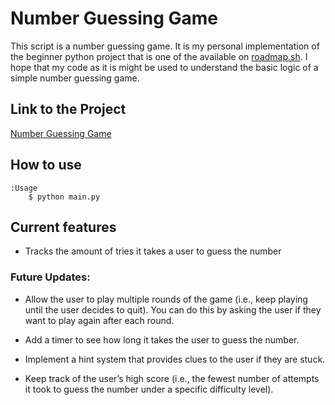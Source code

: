 # Number Guessing Game

   This script is a number guessing game. It is my personal implementation of the beginner python project that is one of the available on [roadmap.sh](https://roadmap.sh/projects/number-guessing-game). I hope that my code as it is might be used to understand the basic logic of a simple number guessing game.


## Link to the Project
[Number Guessing Game](https://roadmap.sh/projects/number-guessing-game)

## How to use
    :Usage
        $ python main.py

## Current features
-   Tracks the amount of tries it takes a user to guess the number

### Future Updates:
- Allow the user to play multiple rounds of the game (i.e., keep playing until the user
decides to quit). You can do this by asking the user if they want to play again after each
round.

- Add a timer to see how long it takes the user to guess the number.

- Implement a hint system that provides clues to the user if they are stuck.

- Keep track of the user’s high score (i.e., the fewest number of attempts it took to guess
the number under a specific difficulty level).